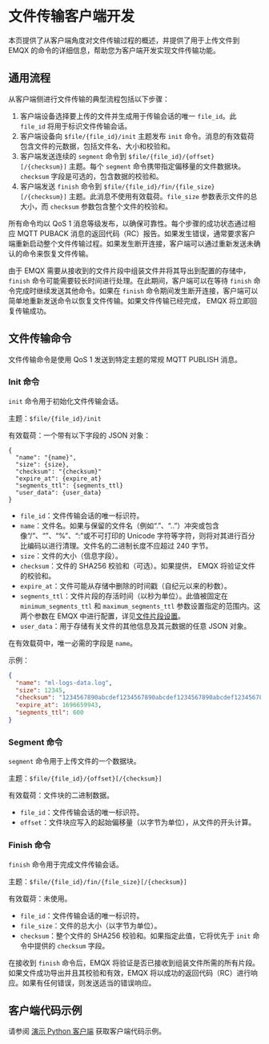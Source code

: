 # 文件传输客户端开发

本页提供了从客户端角度对文件传输过程的概述，并提供了用于上传文件到 EMQX 的命令的详细信息，帮助您为客户端开发实现文件传输功能。

## 通用流程

从客户端侧进行文件传输的典型流程包括以下步骤：

1. 客户端设备选择要上传的文件并生成用于传输会话的唯一 `file_id`。此 `file_id` 将用于标识文件传输会话。
2. 客户端设备向 `$file/{file_id}/init` 主题发布 `init` 命令。消息的有效载荷包含文件的元数据，包括文件名、大小和校验和。
3. 客户端发送连续的 `segment` 命令到 `$file/{file_id}/{offset}[/{checksum}]` 主题。每个 `segment` 命令携带指定偏移量的文件数据块。`checksum` 字段是可选的，包含数据的校验和。
4. 客户端发送 `finish` 命令到 `$file/{file_id}/fin/{file_size}[/{checksum}]` 主题。此消息不使用有效载荷。`file_size` 参数表示文件的总大小，而 `checksum` 参数包含整个文件的校验和。

所有命令均以 QoS 1 消息等级发布，以确保可靠性。每个步骤的成功状态通过相应 MQTT PUBACK 消息的返回代码（RC）报告。如果发生错误，通常要求客户端重新启动整个文件传输过程。如果发生断开连接，客户端可以通过重新发送未确认的命令来恢复文件传输。

由于 EMQX 需要从接收到的文件片段中组装文件并将其导出到配置的存储中，`finish` 命令可能需要较长时间进行处理。在此期间，客户端可以在等待 `finish` 命令完成时继续发送其他命令。如果在 `finish` 命令期间发生断开连接，客户端可以简单地重新发送命令以恢复文件传输。如果文件传输已经完成， EMQX 将立即回复传输成功。

## 文件传输命令

文件传输命令是使用 QoS 1 发送到特定主题的常规 MQTT PUBLISH 消息。

### Init 命令

`init` 命令用于初始化文件传输会话。

主题：`$file/{file_id}/init`

有效载荷：一个带有以下字段的 JSON 对象：

```
{
  "name": "{name}",
  "size": {size},
  "checksum": "{checksum}"
  "expire_at": {expire_at}
  "segments_ttl": {segments_ttl}
  "user_data": {user_data}
}
```

- `file_id`：文件传输会话的唯一标识符。
- `name`：文件名。如果与保留的文件名（例如“.”、“..”）冲突或包含像“/”、“”、“%”、“:”或不可打印的 Unicode 字符等字符，则将对其进行百分比编码以进行清理。文件名的二进制长度不应超过 240 字节。
- `size`：文件的大小（信息字段）。
- `checksum`：文件的 SHA256 校验和（可选）。如果提供， EMQX 将验证文件的校验和。
- `expire_at`：文件可能从存储中删除的时间戳（自纪元以来的秒数）。
- `segments_ttl`：文件片段的存活时间（以秒为单位）。此值被固定在`minimum_segments_ttl` 和 `maximum_segments_ttl` 参数设置指定的范围内。这两个参数在 EMQX 中进行配置，详见[文件片段设置](./broker.md#文件片段设置)。
- `user_data`：用于存储有关文件的其他信息及其元数据的任意 JSON 对象。

在有效载荷中，唯一必需的字段是 `name`。

示例：

```json
{
  "name": "ml-logs-data.log",
  "size": 12345,
  "checksum": "1234567890abcdef1234567890abcdef1234567890abcdef1234567890abcdef",
  "expire_at": 1696659943,
  "segments_ttl": 600
}
```

### Segment 命令

`segment` 命令用于上传文件的一个数据块。

主题：`$file/{file_id}/{offset}[/{checksum}]`

有效载荷：文件块的二进制数据。

- `file_id`：文件传输会话的唯一标识符。
- `offset`：文件块应写入的起始偏移量（以字节为单位），从文件的开头计算。

### Finish 命令

`finish` 命令用于完成文件传输会话。

主题：`$file/{file_id}/fin/{file_size}[/{checksum}]`

有效载荷：未使用。

- `file_id`：文件传输会话的唯一标识符。
- `file_size`：文件的总大小（以字节为单位）。
- `checksum`：整个文件的 SHA256 校验和。如果指定此值，它将优先于 `init` 命令中提供的 `checksum` 字段。

在接收到 `finish` 命令后，EMQX 将验证是否已接收到组装文件所需的所有片段。如果文件成功导出并且其校验和有效，EMQX 将以成功的返回代码（RC）进行响应。如果有任何错误，则发送适当的错误响应。

## 客户端代码示例

请参阅 [演示 Python 客户端](https://github.com/emqx/emqx-ft/blob/main/src/emqx_ft/main.py) 获取客户端代码示例。

